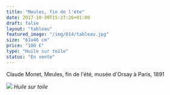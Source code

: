 ```yaml
---
title: "Meules, fin de l'éte"
date: 2017-10-30T15:27:26+01:00
draft: false
layout: "tableau"
featured_image: "/img/014/tableau.jpg"
size: "61x46 cm"
price: "100 €"
type: "Huile sur toile"
status: "En vente"
---
```


Claude Monet, Meules, fin de l'été, musée d'Orsay à Paris, 1891

![](/img/014/tableau.jpg)
*Huile sur toile*